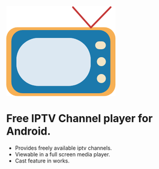 ![GitHub Logo](/easybox/src/assets/Logo.png)

# Free IPTV Channel player for Android.

* Provides freely available iptv channels.
* Viewable in a full screen media player.
* Cast feature in works.

